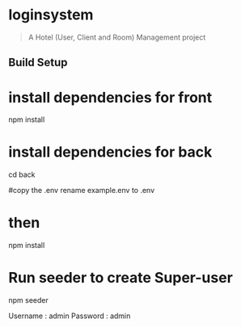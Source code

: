 # loginsystem

> A Hotel (User, Client and Room) Management project
## Build Setup
# install dependencies for front
npm install

# install dependencies for back
cd back

#copy the .env
rename example.env to .env
# then
npm install
# Run seeder to create Super-user
npm seeder

Username : admin
Password : admin
